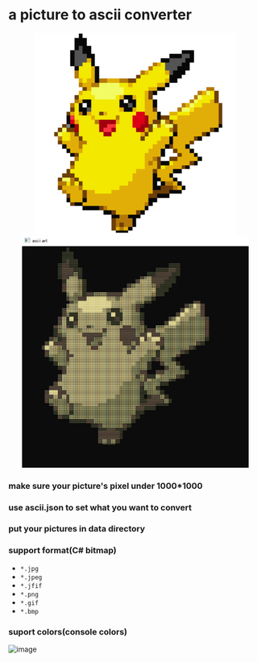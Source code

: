 # a picture to ascii converter

<p align="center">
  <img src="https://github.com/mokuri9518/ascii_in_console/blob/main/Release/data/example2.png?raw=true" alt="before" width="400" />
  <img src="https://github.com/mokuri9518/ascii_in_console/blob/main/Release/data/pika.png?raw=true" alt="after" width="450" />
</p>



### make sure your picture's pixel under 1000*1000
### use ascii.json to set what you want to convert
### put your pictures in data directory

### support format(C# bitmap)
- `*.jpg`
- `*.jpeg`
- `*.jfif`
- `*.png`
- `*.gif`
- `*.bmp`
### suport colors(console colors)
![image](https://github.com/user-attachments/assets/061e4109-f8e2-4a6f-ad93-16ba04d5ae34)

